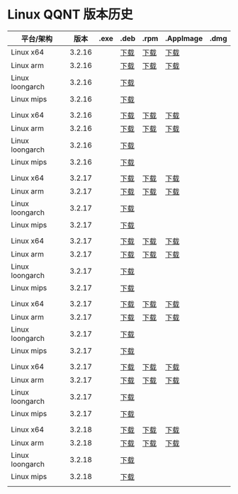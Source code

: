 # Linux QQNT 版本历史

| 平台/架构 | 版本 | .exe | .deb | .rpm | .AppImage | .dmg |
|---|---|---|---|---|---|---|
| Linux x64 | 3.2.16 |   | [下载](https://dldir1.qq.com/qqfile/qq/QQNT/Linux/QQ_3.2.16_250318_amd64_01.deb) | [下载](https://dldir1.qq.com/qqfile/qq/QQNT/Linux/QQ_3.2.16_250318_x86_64_01.rpm) | [下载](https://dldir1.qq.com/qqfile/qq/QQNT/Linux/QQ_3.2.16_250318_x86_64_01.AppImage) |   |
| Linux arm | 3.2.16 |   | [下载](https://dldir1.qq.com/qqfile/qq/QQNT/Linux/QQ_3.2.16_250318_arm64_01.deb) | [下载](https://dldir1.qq.com/qqfile/qq/QQNT/Linux/QQ_3.2.16_250318_aarch64_01.rpm) | [下载](https://dldir1.qq.com/qqfile/qq/QQNT/Linux/QQ_3.2.16_250318_arm64_01.AppImage) |   |
| Linux loongarch | 3.2.16 |   | [下载](https://dldir1.qq.com/qqfile/qq/QQNT/Linux/QQ_3.2.16_250318_loongarch64_01.deb) |   |   |   |
| Linux mips | 3.2.16 |   | [下载](https://dldir1.qq.com/qqfile/qq/QQNT/Linux/QQ_3.2.16_250318_mips64el_01.deb) |   |   |   |
|   |   |   |   |   |   |   |
| Linux x64 | 3.2.16 |   | [下载](https://dldir1.qq.com/qqfile/qq/QQNT/Linux/QQ_3.2.16_250401_amd64_01.deb) | [下载](https://dldir1.qq.com/qqfile/qq/QQNT/Linux/QQ_3.2.16_250401_x86_64_01.rpm) | [下载](https://dldir1.qq.com/qqfile/qq/QQNT/Linux/QQ_3.2.16_250401_x86_64_01.AppImage) |   |
| Linux arm | 3.2.16 |   | [下载](https://dldir1.qq.com/qqfile/qq/QQNT/Linux/QQ_3.2.16_250401_arm64_01.deb) | [下载](https://dldir1.qq.com/qqfile/qq/QQNT/Linux/QQ_3.2.16_250401_aarch64_01.rpm) | [下载](https://dldir1.qq.com/qqfile/qq/QQNT/Linux/QQ_3.2.16_250401_arm64_01.AppImage) |   |
| Linux loongarch | 3.2.16 |   | [下载](https://dldir1.qq.com/qqfile/qq/QQNT/Linux/QQ_3.2.16_250401_loongarch64_01.deb) |   |   |   |
| Linux mips | 3.2.16 |   | [下载](https://dldir1.qq.com/qqfile/qq/QQNT/Linux/QQ_3.2.16_250401_mips64el_01.deb) |   |   |   |
|   |   |   |   |   |   |   |
| Linux x64 | 3.2.17 |   | [下载](https://dldir1.qq.com/qqfile/qq/QQNT/Linux/QQ_3.2.17_250423_amd64_01.deb) | [下载](https://dldir1.qq.com/qqfile/qq/QQNT/Linux/QQ_3.2.17_250423_x86_64_01.rpm) | [下载](https://dldir1.qq.com/qqfile/qq/QQNT/Linux/QQ_3.2.17_250423_x86_64_01.AppImage) |   |
| Linux arm | 3.2.17 |   | [下载](https://dldir1.qq.com/qqfile/qq/QQNT/Linux/QQ_3.2.17_250423_arm64_01.deb) | [下载](https://dldir1.qq.com/qqfile/qq/QQNT/Linux/QQ_3.2.17_250423_aarch64_01.rpm) | [下载](https://dldir1.qq.com/qqfile/qq/QQNT/Linux/QQ_3.2.17_250423_arm64_01.AppImage) |   |
| Linux loongarch | 3.2.17 |   | [下载](https://dldir1.qq.com/qqfile/qq/QQNT/Linux/QQ_3.2.17_250423_loongarch64_01.deb) |   |   |   |
| Linux mips | 3.2.17 |   | [下载](https://dldir1.qq.com/qqfile/qq/QQNT/Linux/QQ_3.2.17_250423_mips64el_01.deb) |   |   |   |
|   |   |   |   |   |   |   |
| Linux x64 | 3.2.17 |   | [下载](https://dldir1.qq.com/qqfile/qq/QQNT/Linux/QQ_3.2.17_250429_amd64_01.deb) | [下载](https://dldir1.qq.com/qqfile/qq/QQNT/Linux/QQ_3.2.17_250429_x86_64_01.rpm) | [下载](https://dldir1.qq.com/qqfile/qq/QQNT/Linux/QQ_3.2.17_250429_x86_64_01.AppImage) |   |
| Linux arm | 3.2.17 |   | [下载](https://dldir1.qq.com/qqfile/qq/QQNT/Linux/QQ_3.2.17_250429_arm64_01.deb) | [下载](https://dldir1.qq.com/qqfile/qq/QQNT/Linux/QQ_3.2.17_250429_aarch64_01.rpm) | [下载](https://dldir1.qq.com/qqfile/qq/QQNT/Linux/QQ_3.2.17_250429_arm64_01.AppImage) |   |
| Linux loongarch | 3.2.17 |   | [下载](https://dldir1.qq.com/qqfile/qq/QQNT/Linux/QQ_3.2.17_250429_loongarch64_01.deb) |   |   |   |
| Linux mips | 3.2.17 |   | [下载](https://dldir1.qq.com/qqfile/qq/QQNT/Linux/QQ_3.2.17_250429_mips64el_01.deb) |   |   |   |
|   |   |   |   |   |   |   |
| Linux x64 | 3.2.17 |   | [下载](https://dldir1.qq.com/qqfile/qq/QQNT/Linux/QQ_3.2.17_250519_amd64_01.deb) | [下载](https://dldir1.qq.com/qqfile/qq/QQNT/Linux/QQ_3.2.17_250519_x86_64_01.rpm) | [下载](https://dldir1.qq.com/qqfile/qq/QQNT/Linux/QQ_3.2.17_250519_x86_64_01.AppImage) |   |
| Linux arm | 3.2.17 |   | [下载](https://dldir1.qq.com/qqfile/qq/QQNT/Linux/QQ_3.2.17_250519_arm64_01.deb) | [下载](https://dldir1.qq.com/qqfile/qq/QQNT/Linux/QQ_3.2.17_250519_aarch64_01.rpm) | [下载](https://dldir1.qq.com/qqfile/qq/QQNT/Linux/QQ_3.2.17_250519_arm64_01.AppImage) |   |
| Linux loongarch | 3.2.17 |   | [下载](https://dldir1.qq.com/qqfile/qq/QQNT/Linux/QQ_3.2.17_250519_loongarch64_01.deb) |   |   |   |
| Linux mips | 3.2.17 |   | [下载](https://dldir1.qq.com/qqfile/qq/QQNT/Linux/QQ_3.2.17_250519_mips64el_01.deb) |   |   |   |
|   |   |   |   |   |   |   |
| Linux x64 | 3.2.17 |   | [下载](https://dldir1.qq.com/qqfile/qq/QQNT/Linux/QQ_3.2.17_250521_amd64_01.deb) | [下载](https://dldir1.qq.com/qqfile/qq/QQNT/Linux/QQ_3.2.17_250521_x86_64_01.rpm) | [下载](https://dldir1.qq.com/qqfile/qq/QQNT/Linux/QQ_3.2.17_250521_x86_64_01.AppImage) |   |
| Linux arm | 3.2.17 |   | [下载](https://dldir1.qq.com/qqfile/qq/QQNT/Linux/QQ_3.2.17_250521_arm64_01.deb) | [下载](https://dldir1.qq.com/qqfile/qq/QQNT/Linux/QQ_3.2.17_250521_aarch64_01.rpm) | [下载](https://dldir1.qq.com/qqfile/qq/QQNT/Linux/QQ_3.2.17_250521_arm64_01.AppImage) |   |
| Linux loongarch | 3.2.17 |   | [下载](https://dldir1.qq.com/qqfile/qq/QQNT/Linux/QQ_3.2.17_250521_loongarch64_01.deb) |   |   |   |
| Linux mips | 3.2.17 |   | [下载](https://dldir1.qq.com/qqfile/qq/QQNT/Linux/QQ_3.2.17_250521_mips64el_01.deb) |   |   |   |
|   |   |   |   |   |   |   |
| Linux x64 | 3.2.18 |   | [下载](https://dldir1v6.qq.com/qqfile/qq/QQNT/Linux/QQ_3.2.18_250616_amd64_01.deb) | [下载](https://dldir1v6.qq.com/qqfile/qq/QQNT/Linux/QQ_3.2.18_250616_x86_64_01.rpm) | [下载](https://dldir1v6.qq.com/qqfile/qq/QQNT/Linux/QQ_3.2.18_250616_x86_64_01.AppImage) |   |
| Linux arm | 3.2.18 |   | [下载](https://dldir1v6.qq.com/qqfile/qq/QQNT/Linux/QQ_3.2.18_250616_arm64_01.deb) | [下载](https://dldir1v6.qq.com/qqfile/qq/QQNT/Linux/QQ_3.2.18_250616_aarch64_01.rpm) | [下载](https://dldir1v6.qq.com/qqfile/qq/QQNT/Linux/QQ_3.2.18_250616_arm64_01.AppImage) |   |
| Linux loongarch | 3.2.18 |   | [下载](https://dldir1v6.qq.com/qqfile/qq/QQNT/Linux/QQ_3.2.18_250616_loongarch64_01.deb) |   |   |   |
| Linux mips | 3.2.18 |   | [下载](https://dldir1v6.qq.com/qqfile/qq/QQNT/Linux/QQ_3.2.18_250616_mips64el_01.deb) |   |   |   |
|   |   |   |   |   |   |   |
